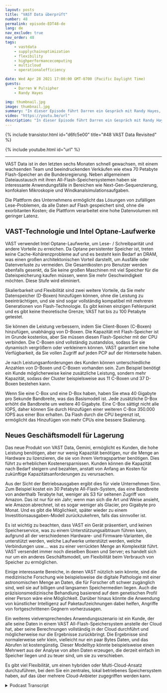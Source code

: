 ```yaml
---
layout: posts
title: "VAST Data überprüft"
number: 48
permalink: episode-EDT48-de
lang: de
nav_exclude: true
nav_order: 48
tags:
    - vastdata
    - supplychainoptimization
    - flexibility
    - highperformancecomputing
    - multicloud
    - operationalefficiency

date: Wed Apr 28 2021 17:00:00 GMT-0700 (Pacific Daylight Time)
guests:
    - Darren W Pulsipher
    - Randy Hayes

img: thumbnail.jpg
image: thumbnail.jpg
summary: "In dieser Episode führt Darren ein Gespräch mit Randy Hayes, der nun als Vertriebsleiter für den öffentlichen Sektor bei VAST Data tätig ist. Es sind sechs Monate seit ihrem letzten Gespräch vergangen und Darren möchte nun wissen, wie es ihnen in der Branche ergeht, was es Neues bei VAST gibt und interessante Anwendungsfälle. Ihr neues Produkt Gemini bietet ein anderes Speichermodell."
video: "https://youtu.be/url"
description: "In dieser Episode führt Darren ein Gespräch mit Randy Hayes, der nun als Vertriebsleiter für den öffentlichen Sektor bei VAST Data tätig ist. Es sind sechs Monate seit ihrem letzten Gespräch vergangen und Darren möchte nun wissen, wie es ihnen in der Branche ergeht, was es Neues bei VAST gibt und interessante Anwendungsfälle. Ihr neues Produkt Gemini bietet ein anderes Speichermodell."
---
```


<div>
{% include transistor.html id="d6fc5e00" title="#48 VAST Data Revisited" %}

{% include youtube.html id="url" %}
</div>

---

VAST Data ist in den letzten sechs Monaten schnell gewachsen, mit einem wachsenden Team und beeindruckenden Verkäufen wie etwa 70 Petabyte Flash-Speicher an die Bundesregierung. Neben allgemeinem Dateiaustausch mit ihren All-Flash-Speichersystemen haben sie interessante Anwendungsfälle in Bereichen wie Next-Gen-Sequenzierung, konfokalen Mikroskopie und Windkanalsimulationsaufgaben.

Die Plattform des Unternehmens ermöglicht das Lösungen von zufälligen Lese-Problemen, da alle Daten auf Flash gespeichert sind, ohne die exorbitanten Kosten; die Plattform verarbeitet eine hohe Datenvolumen mit geringer Latenz.

## VAST-Technologie und Intel Optane-Laufwerke

VAST verwendet Intel Optane-Laufwerke, um Lese- / Schreibparität und andere Vorteile zu erreichen. Da Optane persistenter Speicher ist, treten keine Cache-Kohärenzprobleme auf und es besteht kein Bedarf an DRAM, was einen großen architektonischen Vorteil darstellt, um Ausfälle oder Datenverluste zu vermeiden. Die Gesamtkosten pro Benutzer werden ebenfalls gesenkt, da Sie keine großen Maschinen mit viel Speicher für die Dateispeicherung kaufen müssen, wenn Sie mehr Geschwindigkeit möchten. Diese Stufe wird eliminiert.

Skalierbarkeit und Flexibilität sind zwei weitere Vorteile, da Sie mehr Datenspeicher (D-Boxen) hinzufügen können, ohne die Leistung zu beeinträchtigen, und sie sind sogar vollständig kompatibel mit mehreren Generationen von Flash-Technologie. Es gibt keinen einzigen Fehlerpunkt und es gibt keine theoretische Grenze; VAST hat bis zu 100 Petabyte getestet.

Sie können die Leistung verbessern, indem Sie Client-Boxen (C-Boxen) hinzufügen, unabhängig von D-Boxen. Die Kapazität mit Flash-Speicher ist im Grunde kostenlos, aber Sie müssen diesen Flash-Speicher mit der CPU verbinden. Die C-Boxen sind vollständig zustandslos, sodass Sie sie dynamisch vergrößern oder verkleinern können. VAST garantiert eine hohe Verfügbarkeit, da Sie vollen Zugriff auf jeden PCP auf der Hinterseite haben.

Je nach Leistungsanforderungen des Kunden können unterschiedliche Anzahlen von D-Boxen und C-Boxen vorhanden sein. Zum Beispiel benötigt ein Kunde möglicherweise keine zusätzliche Leistung, sondern mehr Kapazität, sodass der Cluster beispielsweise aus 11 C-Boxen und 37 D-Boxen bestehen kann.

Wenn Sie eine C-Box und eine D-Box haben, haben Sie etwa 40 Gigabyte pro Sekunde Bandbreite, was das Basismodell ist. Jede zusätzliche D-Box erhöht die Bandbreite um weitere 40 Gigabyte. Eine C-Box sättigt nicht alle IOPS, daher können Sie durch Hinzufügen einer weiteren C-Box 350.000 IOPS aus einer Box erhalten. Da Flash durch die CPU begrenzt ist, ermöglicht das Hinzufügen von mehr CPUs eine bessere Skalierung.

## Neues Geschäftsmodell für Lagerung

Das neue Produkt von VAST Data, Gemini, ermöglicht es Kunden, die hohe Leistung benötigen, aber nur wenig Kapazität benötigen, nur die Menge an Hardware zu lizenzieren, die sie von ihrem Vertragspartner benötigen. Dies führt zu erheblichen Kostenersparnissen. Kunden können die Kapazität nach Bedarf steigern und bezahlen, anstatt von Anfang an Kosten für zukünftige Kapazitätsanforderungen zu verursachen.

Aus der Sicht der Betriebsausgaben ergibt dies für viele Unternehmen Sinn. Zum Beispiel kostet ein 30 Petabyte All-Flash-System, das eine Bandbreite von anderthalb Terabyte hat, weniger als S3 für seltenen Zugriff von Amazon. Das ist nur für ein Jahr; wenn man sich die Art und Weise ansieht, wie Amazon abrechnet, ist es sogar weniger als Glacier, pro Gigabyte pro Monat. Und es gibt die Möglichkeit, später wieder zu einem Investitionsausgaben-Modell zurückzukehren, falls das sinnvoller ist.

Es ist wichtig zu beachten, dass VAST ein Gerät präsentiert, und keinen Speicherservice, was zu einem Unterstützungsalbtraum führen kann, aufgrund all der verschiedenen Hardware- und Firmware-Varianten, die unterstützt werden, welche Laufwerke unterstützt werden, welche Verbindungen usw.... was zu einer verrückten Menge an Komplexität führt. VAST versendet immer noch dieselben Boxen und Server; es handelt sich nur um ein anderes Geschäftsmodell, um Flexibilität beim Verbrauch von Speicher zu ermöglichen.

Einige interessante Bereiche, in denen VAST nützlich sein könnte, sind die medizinische Forschung wie beispielsweise die digitale Pathologie mit einer astronomischen Menge an Daten, die für Forscher oft schwer zugänglich sind, weil sie auf billigen und langsamen Speichermedien liegen. Auch die präzisionsmedizinische Behandlung basierend auf dem genetischen Profil einer Person wäre eine Möglichkeit. Darüber hinaus könnte die Anwendung von künstlicher Intelligenz auf Paketaufzeichnungen dabei helfen, Angriffe von fortgeschrittenen Gegnern vorherzusagen.

Ein weiteres vielversprechendes Anwendungsszenario ist ein Kunde, der alle seine Daten in einem VAST All-Flash-Speichersystem anstelle der Cloud hat, aber seine Berechnungen vollständig in der Cloud durchführt und möglicherweise nur die Ergebnisse zurückbringt. Die Ergebnisse sind normalerweise sehr klein, vielleicht nur ein paar Bytes Daten, und das Abrufen ist kostengünstig. Dieser Modelltyp könnte beispielsweise einen Mehrwert aus der Analyse von alten Daten erzeugen, die derzeit einfach im Speicher liegen und zu teuer sind, um sie zu verschieben.

Es gibt viel Flexibilität, um einen hybriden oder Multi-Cloud-Ansatz durchzuführen, bei dem Sie ein zentrales, lokal betriebenes Speichersystem haben, auf das über mehrere Cloud-Anbieter zugegriffen werden kann.



<details>
<summary> Podcast Transcript </summary>

<p></p>

</details>
